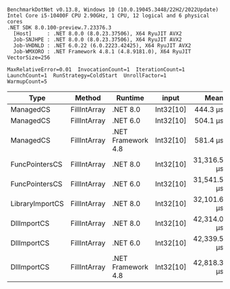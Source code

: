 ```

BenchmarkDotNet v0.13.8, Windows 10 (10.0.19045.3448/22H2/2022Update)
Intel Core i5-10400F CPU 2.90GHz, 1 CPU, 12 logical and 6 physical cores
.NET SDK 8.0.100-preview.7.23376.3
  [Host]     : .NET 8.0.0 (8.0.23.37506), X64 RyuJIT AVX2
  Job-SNJHPE : .NET 8.0.0 (8.0.23.37506), X64 RyuJIT AVX2
  Job-VHDNLD : .NET 6.0.22 (6.0.2223.42425), X64 RyuJIT AVX2
  Job-WMXORO : .NET Framework 4.8.1 (4.8.9181.0), X64 RyuJIT VectorSize=256

MaxRelativeError=0.01  InvocationCount=1  IterationCount=1  
LaunchCount=1  RunStrategy=ColdStart  UnrollFactor=1  
WarmupCount=5  

```
| Type            | Method       | Runtime            | input     | Mean        | Error | Median      | Min         | Max         | Allocated |
|---------------- |------------- |------------------- |---------- |------------:|------:|------------:|------------:|------------:|----------:|
| ManagedCS       | FillIntArray | .NET 8.0           | Int32[10] |    444.3 μs |    NA |    444.3 μs |    444.3 μs |    444.3 μs |     400 B |
| ManagedCS       | FillIntArray | .NET 6.0           | Int32[10] |    504.1 μs |    NA |    504.1 μs |    504.1 μs |    504.1 μs |     640 B |
| ManagedCS       | FillIntArray | .NET Framework 4.8 | Int32[10] |    581.4 μs |    NA |    581.4 μs |    581.4 μs |    581.4 μs |         - |
| FuncPointersCS  | FillIntArray | .NET 8.0           | Int32[10] | 31,316.5 μs |    NA | 31,316.5 μs | 31,316.5 μs | 31,316.5 μs |     400 B |
| FuncPointersCS  | FillIntArray | .NET 6.0           | Int32[10] | 31,541.5 μs |    NA | 31,541.5 μs | 31,541.5 μs | 31,541.5 μs |     640 B |
| LibraryImportCS | FillIntArray | .NET 8.0           | Int32[10] | 32,101.6 μs |    NA | 32,101.6 μs | 32,101.6 μs | 32,101.6 μs |     400 B |
| DllImportCS     | FillIntArray | .NET 8.0           | Int32[10] | 42,314.0 μs |    NA | 42,314.0 μs | 42,314.0 μs | 42,314.0 μs |     400 B |
| DllImportCS     | FillIntArray | .NET 6.0           | Int32[10] | 42,339.5 μs |    NA | 42,339.5 μs | 42,339.5 μs | 42,339.5 μs |     640 B |
| DllImportCS     | FillIntArray | .NET Framework 4.8 | Int32[10] | 42,818.3 μs |    NA | 42,818.3 μs | 42,818.3 μs | 42,818.3 μs |         - |
